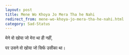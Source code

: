 ```yaml
---
layout: post
title: Mene Wo Khoya Jo Mera Tha he Nahi
redirect_from: mene-wo-khoya-jo-mera-tha-he-nahi.html
category: Sad-Status
---
```

मेने वो खोया जो मेरा था ही नहीं,

पर उसने वो खोया जो सिर्फ उसीका था। 